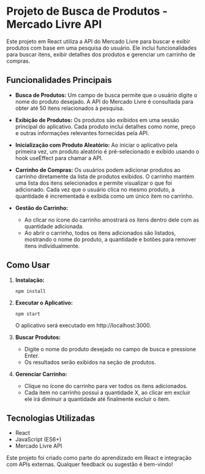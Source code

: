 
# Projeto de Busca de Produtos - Mercado Livre API

Este projeto em React utiliza a API do Mercado Livre para buscar e exibir produtos com base em uma pesquisa do usuário. Ele inclui funcionalidades para buscar itens, exibir detalhes dos produtos e gerenciar um carrinho de compras.

## Funcionalidades Principais

- **Busca de Produtos:** Um campo de busca permite que o usuário digite o nome do produto desejado. A API do Mercado Livre é consultada para obter até 50 itens relacionados à pesquisa.

- **Exibição de Produtos:** Os produtos são exibidos em uma sessão principal do aplicativo. Cada produto inclui detalhes como nome, preço e outras informações relevantes fornecidas pela API.

- **Inicialização com Produto Aleatório:** Ao iniciar o aplicativo pela primeira vez, um produto aleatório é pré-selecionado e exibido usando o hook useEffect para chamar a API.

- **Carrinho de Compras:** Os usuários podem adicionar produtos ao carrinho diretamente da lista de produtos exibidos. O carrinho mantém uma lista dos itens selecionados e permite visualizar o que foi adicionado. Cada vez que o usuário clica no mesmo produto, a quantidade é incrementada e exibida como um único item no carrinho.

- **Gestão do Carrinho:**
  - Ao clicar no ícone do carrinho amostrará os itens dentro dele com as quantidade adicionada.
  - Ao abrir o carrinho, todos os itens adicionados são listados, mostrando o nome do produto, a quantidade e botões para remover itens individualmente.

## Como Usar

1. **Instalação:**
   ```
   npm install
   ```

2. **Executar o Aplicativo:**
   ```
   npm start
   ```
   O aplicativo será executado em http://localhost:3000.

3. **Buscar Produtos:**
   - Digite o nome do produto desejado no campo de busca e pressione Enter.
   - Os resultados serão exibidos na seção de produtos.

4. **Gerenciar Carrinho:**
   - Clique no ícone do carrinho para ver todos os itens adicionados.
   - Cada item no carrinho possui a quantidade X, ao clicar em excluir ele irá diminuir a quantidade até finalmente excluir o item.

## Tecnologias Utilizadas

- React
- JavaScript (ES6+)
- Mercado Livre API

Este projeto foi criado como parte do aprendizado em React e integração com APIs externas. Qualquer feedback ou sugestão é bem-vindo!
